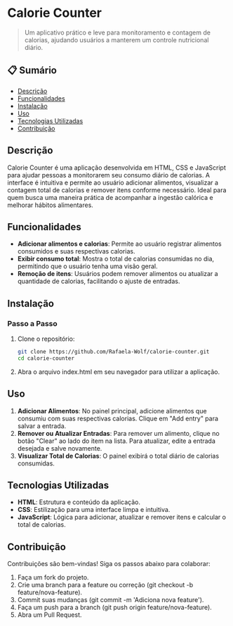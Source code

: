 # Calorie Counter

> Um aplicativo prático e leve para monitoramento e contagem de calorias, ajudando usuários a manterem um controle nutricional diário.

## 📋 Sumário
- [Descrição](#descrição)
- [Funcionalidades](#funcionalidades)
- [Instalação](#instalação)
- [Uso](#uso)
- [Tecnologias Utilizadas](#tecnologias-utilizadas)
- [Contribuição](#contribuição)

## Descrição

Calorie Counter é uma aplicação desenvolvida em HTML, CSS e JavaScript para ajudar pessoas a monitorarem seu consumo diário de calorias. A interface é intuitiva e permite ao usuário adicionar alimentos, visualizar a contagem total de calorias e remover itens conforme necessário. Ideal para quem busca uma maneira prática de acompanhar a ingestão calórica e melhorar hábitos alimentares.

## Funcionalidades

- **Adicionar alimentos e calorias**: Permite ao usuário registrar alimentos consumidos e suas respectivas calorias.
- **Exibir consumo total**: Mostra o total de calorias consumidas no dia, permitindo que o usuário tenha uma visão geral.
- **Remoção de itens**: Usuários podem remover alimentos ou atualizar a quantidade de calorias, facilitando o ajuste de entradas.

## Instalação

### Passo a Passo

1. Clone o repositório:
   ```bash
   git clone https://github.com/Rafaela-Wolf/calorie-counter.git
   cd calorie-counter

2. Abra o arquivo index.html em seu navegador para utilizar a aplicação.

## Uso

1. **Adicionar Alimentos**: No painel principal, adicione alimentos que consumiu com suas respectivas calorias. Clique em "Add entry" para salvar a entrada.
2. **Remover ou Atualizar Entradas**: Para remover um alimento, clique no botão "Clear" ao lado do item na lista. Para atualizar, edite a entrada desejada e salve novamente.
3. **Visualizar Total de Calorias**: O painel exibirá o total diário de calorias consumidas.

## Tecnologias Utilizadas

- **HTML**: Estrutura e conteúdo da aplicação.
- **CSS**: Estilização para uma interface limpa e intuitiva.
- **JavaScript**: Lógica para adicionar, atualizar e remover itens e calcular o total de calorias.

## Contribuição

Contribuições são bem-vindas! Siga os passos abaixo para colaborar:

1. Faça um fork do projeto.
2. Crie uma branch para a feature ou correção (git checkout -b feature/nova-feature).
3. Commit suas mudanças (git commit -m 'Adiciona nova feature').
4. Faça um push para a branch (git push origin feature/nova-feature).
5. Abra um Pull Request.